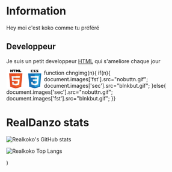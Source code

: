 # Information

Hey moi c'est koko comme tu préféré 

## Developpeur 
Je suis un petit developpeur  [HTML](https://www.journaldunet.fr/web-tech/dictionnaire-du-webmastering/1203255-html-hypertext-markup-langage-definition-traduction/) qui s'ameliore chaque jour


<a href="https://www.w3schools.com/html/" target="_blank"><img align="left" alt="HTML5" width="50px" src="https://raw.githubusercontent.com/github/explore/80688e429a7d4ef2fca1e82350fe8e3517d3494d/topics/html/html.png" /></a>
<a href="https://www.w3schools.com/css/" target="_blank"><img align="left" alt="CSS3" width="50px" src="https://raw.githubusercontent.com/github/explore/80688e429a7d4ef2fca1e82350fe8e3517d3494d/topics/css/css.png" /></a>


function chngimg(n){
if(n){
document.images['fst'].src="nobuttn.gif";
document.images['sec'].src="blnkbut.gif";
}else{
document.images['sec'].src="nobuttn.gif";
document.images['fst'].src="blnkbut.gif";
}}

</script>
    <!--
        A quand sa lancer dans le Javascript ?
    -->




# RealDanzo stats 

![Realkoko's GitHub stats](https://github-readme-stats.vercel.app/api?username=RealDanzo&hide=contribs,prs)

![Realkoko Top Langs](https://github-readme-stats.vercel.app/api/top-langs/?username=RealDanzo&theme=tokyonight)


)
